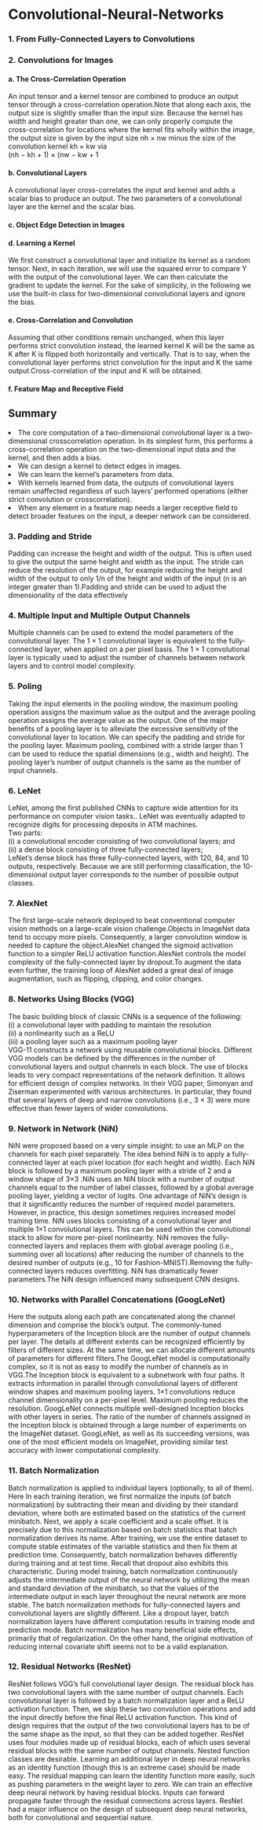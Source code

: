 # Convolutional-Neural-Networks
### 1. From Fully-Connected Layers to Convolutions </br>
### 2. Convolutions for Images
#### a. The Cross-Correlation Operation <br>
 An input tensor and a kernel tensor are combined to produce an output tensor through a cross-correlation operation.Note that along each axis, the output size is slightly smaller than the input size. Because the kernel has width and height greater than one, we can only properly compute the cross-correlation for locations where the kernel fits wholly within the image, the output size is given by the input size nh × nw minus the size of the convolution kernel kh × kw via <br>
            (nh − kh + 1) × (nw − kw + 1
#### b. Convolutional Layers <br>
A convolutional layer cross-correlates the input and kernel and adds a scalar bias to produce an output. The two parameters of a convolutional layer are the kernel and the scalar bias.
#### c. Object Edge Detection in Images <br>
#### d. Learning a Kernel <br>
We first construct a convolutional layer and initialize its kernel as a random tensor. Next, in each iteration, we will use the squared error to compare Y with the output of the convolutional layer. We can then calculate the gradient to update the kernel. For the sake of simplicity, in the following we use the built-in class for two-dimensional convolutional layers and ignore the bias. <br>

#### e. Cross-Correlation and Convolution <br>
Assuming that other conditions remain unchanged, when this layer performs strict convolution instead, the learned kernel K will be the same as K after K is flipped both horizontally and vertically. That is to say, when the convolutional layer performs strict convolution for the input and K the same output.Cross-correlation of the input and K will be obtained.

#### f. Feature Map and Receptive Field <br>
## Summary <br>
<li> The core computation of a two-dimensional convolutional layer is a two-dimensional crosscorrelation operation. In its simplest form, this performs a cross-correlation operation on the two-dimensional input data and the kernel, and then adds a bias.
<li> We can design a kernel to detect edges in images.
<li> We can learn the kernelʼs parameters from data.
<li> With kernels learned from data, the outputs of convolutional layers remain unaffected regardless of such layersʼ performed operations (either strict convolution or crosscorrelation).
<li> When any element in a feature map needs a larger receptive field to detect broader features on the input, a deeper network can be considered.
 
 ### 3. Padding and Stride <br>
 Padding can increase the height and width of the output. This is often used to give the output the same height and width as the input. The stride can reduce the resolution of the output, for example reducing the height and width of the output to only 1/n of the height and width of the input (n is an integer greater than 1).Padding and stride can be used to adjust the dimensionality of the data effectively
 
### 4. Multiple Input and Multiple Output Channels <br>
Multiple channels can be used to extend the model parameters of the convolutional layer. The 1 × 1 convolutional layer is equivalent to the fully-connected layer, when applied on a per pixel basis. The 1 × 1 convolutional layer is typically used to adjust the number of channels between network layers and to control model complexity.
 
### 5. Poling <br>
Taking the input elements in the pooling window, the maximum pooling operation assigns
the maximum value as the output and the average pooling operation assigns the average
value as the output. One of the major benefits of a pooling layer is to alleviate the excessive sensitivity of the
convolutional layer to location. We can specify the padding and stride for the pooling layer. Maximum pooling, combined with a stride larger than 1 can be used to reduce the spatial dimensions (e.g., width and height). The pooling layerʼs number of output channels is the same as the number of input channels.

### 6. LeNet <br> 
LeNet, among the first published CNNs to capture wide attention
for its performance on computer vision tasks.. LeNet was eventually adapted to recognize digits for processing deposits in ATM machines. <br>
Two parts: <br> (i) a convolutional encoder consisting of
two convolutional layers; and <br>
 (ii) a dense block consisting of three fully-connected layers; <br>
 LeNetʼs dense block has three fully-connected layers, with 120, 84, and 10 outputs, respectively. Because we are still performing classification, the 10-dimensional output layer corresponds to the number of possible output classes.

### 7. AlexNet <br>
The first large-scale network deployed to beat conventional computer vision methods on a large-scale vision challenge.Objects in ImageNet data tend to occupy more pixels. Consequently, a larger convolution window is needed to capture the object.AlexNet changed the sigmoid activation function to a simpler ReLU activation function.AlexNet controls the model complexity of the fully-connected layer by dropout.To augment the data even further, the training loop of AlexNet added a great deal of image augmentation, such as flipping, clipping, and color changes.

### 8. Networks Using Blocks (VGG) <br>
 The basic building block of classic CNNs is a sequence of the following: <br> 
 (i) a convolutional layer with padding to maintain the resolution <br> 
 (ii) a nonlinearity such as a ReLU <br> 
 (iii) a pooling layer such as a maximum pooling layer <br> 
 VGG-11 constructs a network using reusable convolutional blocks. Different VGG models can
be defined by the differences in the number of convolutional layers and output channels in
each block.  The use of blocks leads to very compact representations of the network definition. It allows
for efficient design of complex networks.  In their VGG paper, Simonyan and Ziserman experimented with various architectures. In
particular, they found that several layers of deep and narrow convolutions (i.e., 3 × 3) were
more effective than fewer layers of wider convolutions.

### 9.  Network in Network (NiN) <br>
NiN were proposed based on a very simple insight: to use an MLP on the channels for each pixel separately. The idea behind NiN is to apply a fully-connected layer at each pixel location (for each height and width).  Each NiN block is followed by a maximum pooling layer with a stride of 2 and a window shape of  3×3 .NiN uses an NiN block with a number of output channels equal to the number of label classes, followed by a global average pooling layer, yielding a vector of logits. One advantage of NiN’s design is that it significantly reduces the number of required model parameters. However, in practice, this design sometimes requires increased model training time. NiN uses blocks consisting of a convolutional layer and multiple  1×1  convolutional layers. This can be used within the convolutional stack to allow for more per-pixel nonlinearity.
NiN removes the fully-connected layers and replaces them with global average pooling (i.e., summing over all locations) after reducing the number of channels to the desired number of outputs (e.g., 10 for Fashion-MNIST).Removing the fully-connected layers reduces overfitting. NiN has dramatically fewer parameters.The NiN design influenced many subsequent CNN designs.

### 10. Networks with Parallel Concatenations (GoogLeNet) <br>
 Here the outputs along each path are concatenated along the channel dimension and comprise the block’s output. The commonly-tuned hyperparameters of the Inception block are the number of output channels per layer. The details at different extents can be recognized efficiently by filters of different sizes. At the same time, we can allocate different amounts of parameters for different filters.The GoogLeNet model is computationally complex, so it is not as easy to modify the number of channels as in VGG.The Inception block is equivalent to a subnetwork with four paths. It extracts information in parallel through convolutional layers of different window shapes and maximum pooling layers.  1×1  convolutions reduce channel dimensionality on a per-pixel level. Maximum pooling reduces the resolution. GoogLeNet connects multiple well-designed Inception blocks with other layers in series. The ratio of the number of channels assigned in the Inception block is obtained through a large number of experiments on the ImageNet dataset. GoogLeNet, as well as its succeeding versions, was one of the most efficient models on ImageNet, providing similar test accuracy with lower computational complexity.
 
### 11. Batch Normalization <br>
Batch normalization is applied to individual layers (optionally, to all of them). Here In each training iteration, we first normalize the inputs (of batch normalization) by subtracting their mean and dividing by their standard deviation, where both are estimated based on the statistics of the current minibatch. Next, we apply a scale coefficient and a scale offset. It is precisely due to this normalization based on batch statistics that batch normalization derives its name.  After training, we use the entire dataset to compute stable estimates of the variable statistics and then fix them at prediction time. Consequently, batch normalization behaves differently during training and at test time. Recall that dropout also exhibits this characteristic. During model training, batch normalization continuously adjusts the intermediate output of the neural network by utilizing the mean and standard deviation of the minibatch, so that the values of the intermediate output in each layer throughout the neural network are more stable. The batch normalization methods for fully-connected layers and convolutional layers are slightly different. Like a dropout layer, batch normalization layers have different computation results in training mode and prediction mode. Batch normalization has many beneficial side effects, primarily that of regularization. On the other hand, the original motivation of reducing internal covariate shift seems not to be a valid explanation.
 
### 12. Residual Networks (ResNet) <br>
 ResNet follows VGG’s full convolutional layer design. The residual block has two convolutional layers with the same number of output channels. Each convolutional layer is followed by a batch normalization layer and a ReLU activation function.  Then, we skip these two convolution operations and add the input directly before the final ReLU activation function. This kind of design requires that the output of the two convolutional layers has to be of the same shape as the input, so that they can be added together.
ResNet uses four modules made up of residual blocks, each of which uses several residual blocks with the same number of output channels. Nested function classes are desirable. Learning an additional layer in deep neural networks as an identity function (though this is an extreme case) should be made easy. The residual mapping can learn the identity function more easily, such as pushing parameters in the weight layer to zero. We can train an effective deep neural network by having residual blocks. Inputs can forward propagate faster through the residual connections across layers. ResNet had a major influence on the design of subsequent deep neural networks, both for convolutional and sequential nature.

